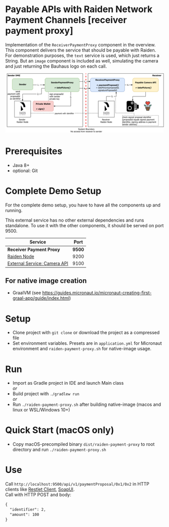 # Payable APIs with Raiden Network Payment Channels [receiver payment proxy]

Implementation of the `ReceiverPaymentProxy` component in the overview. This component delivers the service that should be payable with Raiden.  
For demonstration purposes, the `text` service is used, which just returns a String. But an `image` component is included as well, simulating the camera and just returning the Bauhaus logo on each call.

![Integration overview](docs/img/paidAPI.png)

# Prerequisites

* Java 8+
* optional: Git

# Complete Demo Setup

For the complete demo setup, you have to have all the components up and running.

This external service has no other external dependencies and runs standalone.  To use it with the other components, it should be served on port 9500.

| Service | Port |
| --- | --- |
| **Receiver Payment Proxy** | **9500** |
| [Raiden Node](../raiden-mock) | 9200 | 
| [External Service: Camera API](../payable-service) | 9100 | 

## For native image creation

* GraalVM (see https://guides.micronaut.io/micronaut-creating-first-graal-app/guide/index.html)

# Setup

* Clone project with `git clone` or download the project as a compressed file
* Set environment variables. Presets are in `application.yml` for Micronaut environment and `raiden-payment-proxy.sh` for native-image usage.

# Run

* Import as Gradle project in IDE and launch Main class   
*or*   
* Build project with `./gradlew run`  
*or*
* Run `./raiden-payment-proxy.sh` after building native-image (macos and linux or WSL/Windows 10+)

# Quick Start (macOS only)
                                                                              
* Copy macOS-precompiled binary `dist/raiden-payment-proxy` to root directory and run `./raiden-payment-proxy.sh`

# Use

Call `http://localhost:9500/api/v1/paymentProposal/0x1/0x2` in HTTP clients like [Restlet Client](https://restlet.com/modules/client/), [SoapUI](https://www.soapui.org/).  
Call with HTTP POST and body:
```
{
  "identifier": 2,
  "amount": 100
}
```